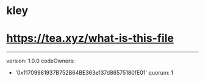 # kley
# https://tea.xyz/what-is-this-file
---
version: 1.0.0
codeOwners:
  - '0x11709981937B752B64BE363e137d86575180fE01'
quorum: 1
